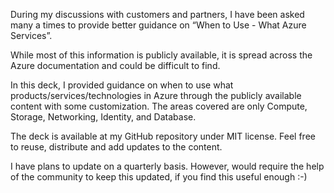 During my discussions with customers and partners, I have been asked many a times to provide better guidance on “When to Use - What Azure Services”. 

While most of this information is publicly available, it is spread across the Azure documentation and could be difficult to find. 

In this deck, I provided guidance on when to use what products/services/technologies in Azure through the publicly available content with some customization. The areas covered are only Compute, Storage, Networking, Identity, and Database.

The deck is available at my GitHub repository under MIT license. Feel free to reuse, distribute and add updates to the content. 

I have plans to update on a quarterly basis. However, would require the help of the community to keep this updated, if you find this useful enough :-)
